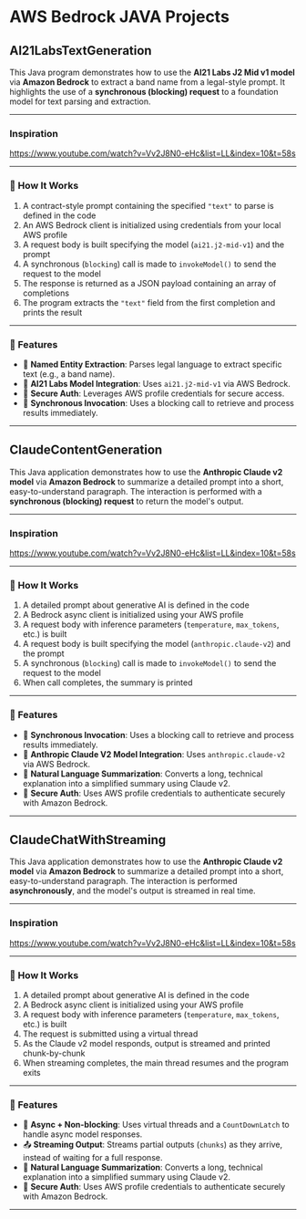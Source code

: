 # AWS Bedrock JAVA Projects


## AI21LabsTextGeneration
This Java program demonstrates how to use the **AI21 Labs J2 Mid v1 model** via **Amazon Bedrock** to extract a band name from a legal-style prompt. It highlights the use of a **synchronous (blocking) request** to a foundation model for text parsing and extraction.

---
### Inspiration
https://www.youtube.com/watch?v=Vv2J8N0-eHc&list=LL&index=10&t=58s

---
### 🚀 How It Works

1. A contract-style prompt containing the specified `"text"` to parse is defined in the code
2. An AWS Bedrock client is initialized using credentials from your local AWS profile
3. A request body is built specifying the model (`ai21.j2-mid-v1`) and the prompt
4. A synchronous (`blocking`) call is made to `invokeModel()` to send the request to the model
5. The response is returned as a JSON payload containing an array of completions
6. The program extracts the `"text"` field from the first completion and prints the result

---

### 📌 Features

- 🔎 **Named Entity Extraction**: Parses legal language to extract specific text (e.g., a band name).
- 🧠 **AI21 Labs Model Integration**: Uses `ai21.j2-mid-v1` via AWS Bedrock.
- 🔐 **Secure Auth**: Leverages AWS profile credentials for secure access.
- 📄 **Synchronous Invocation**: Uses a blocking call to retrieve and process results immediately.

---

## ClaudeContentGeneration
This Java application demonstrates how to use the **Anthropic Claude v2 model** via **Amazon Bedrock** to summarize a detailed prompt into a short, easy-to-understand paragraph. The interaction is performed with a **synchronous (blocking) request** to return the model's output.

---
### Inspiration
https://www.youtube.com/watch?v=Vv2J8N0-eHc&list=LL&index=10&t=58s

---
### 🚀 How It Works

1. A detailed prompt about generative AI is defined in the code
2. A Bedrock async client is initialized using your AWS profile
3. A request body with inference parameters (`temperature`, `max_tokens`, etc.) is built
3. A request body is built specifying the model (`anthropic.claude-v2`) and the prompt
4. A synchronous (`blocking`) call is made to `invokeModel()` to send the request to the model
6. When call completes, the summary is printed

---

### 📌 Features

- 📄 **Synchronous Invocation**: Uses a blocking call to retrieve and process results immediately.
- 🧠 **Anthropic Claude V2 Model Integration**: Uses `anthropic.claude-v2` via AWS Bedrock.
- 🧠 **Natural Language Summarization**: Converts a long, technical explanation into a simplified summary using Claude v2.
- 🔐 **Secure Auth**: Uses AWS profile credentials to authenticate securely with Amazon Bedrock.

---


## ClaudeChatWithStreaming
This Java application demonstrates how to use the **Anthropic Claude v2 model** via **Amazon Bedrock** to summarize a detailed prompt into a short, easy-to-understand paragraph. The interaction is performed **asynchronously**, and the model's output is streamed in real time.

---
### Inspiration
https://www.youtube.com/watch?v=Vv2J8N0-eHc&list=LL&index=10&t=58s

---
### 🚀 How It Works

1. A detailed prompt about generative AI is defined in the code
2. A Bedrock async client is initialized using your AWS profile
3. A request body with inference parameters (`temperature`, `max_tokens`, etc.) is built
4. The request is submitted using a virtual thread
5. As the Claude v2 model responds, output is streamed and printed chunk-by-chunk
6. When streaming completes, the main thread resumes and the program exits

---

### 📌 Features

- 🔄 **Async + Non-blocking**: Uses virtual threads and a `CountDownLatch` to handle async model responses.
- 📤 **Streaming Output**: Streams partial outputs (`chunks`) as they arrive, instead of waiting for a full response.
- 🧠 **Natural Language Summarization**: Converts a long, technical explanation into a simplified summary using Claude v2.
- 🔐 **Secure Auth**: Uses AWS profile credentials to authenticate securely with Amazon Bedrock.

---
